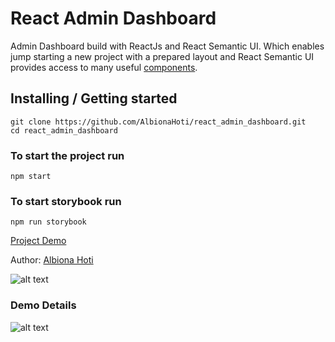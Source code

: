 # React Admin Dashboard
Admin Dashboard build with ReactJs and React Semantic UI. Which enables jump starting a new
project with a prepared layout and React Semantic UI provides access to many useful [components](https://react.semantic-ui.com/).

## Installing / Getting started

```shell
git clone https://github.com/AlbionaHoti/react_admin_dashboard.git
cd react_admin_dashboard
```
### To start the project run
```
npm start
```

### To start storybook run
```
npm run storybook
```

[Project Demo](https://albionahoti.github.io/react_admin_dashboard/) 

Author: [Albiona Hoti](https://albionahoti.github.io)

![alt text](https://i.imgur.com/rTXO96K.png)

### Demo Details

![alt text](https://i.imgur.com/KzYwvL5.png)
